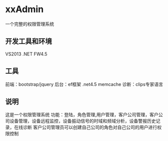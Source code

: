 # xxAdmin
一个完整的权限管理系统
## 开发工具和环境
VS2013 .NET FW4.5

## 工具
前端：bootstrap/jquery 
后台：ef框架 .net4.5 memcache
诊断：clips专家语言

## 说明
这是一个权限管理系统
功能：登陆，角色管理,用户管理，客户公司管理，客户公司设备管理，设备远程监控，设备振动信号的时域和频域分析，设备警报历史记录，在线诊断
客户公司管理员可以创建自己公司的角色对自己公司的用户进行权限控制
